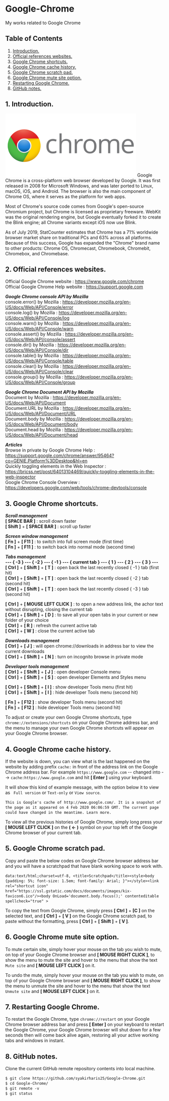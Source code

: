 # Google-Chrome
My works related to Google Chrome

## Table of Contents
1. [Introduction.](#introduction)
2. [Official references websites.](#references)
3. [Google Chrome shortcuts.](#shortcuts)
4. [Google Chrome cache history.](#cache)
5. [Google Chrome scratch pad.](#scratchpad)
6. [Google Chrome mute site option.](#mute)
7. [Restarting Google Chrome.](#restart)
8. [GitHub notes.](#github)

<a name="introduction"></a>
## 1. Introduction.
<img src="Chrome.jpg" height="200"> 
Google Chrome is a cross-platform web browser developed by Google. It was first released in 2008 for Microsoft Windows, and was later ported to Linux, macOS, iOS, and Android. The browser is also the main component of Chrome OS, where it serves as the platform for web apps.

Most of Chrome's source code comes from Google's open-source Chromium project, but Chrome is licensed as proprietary freeware. WebKit was the original rendering engine, but Google eventually forked it to create the Blink engine; all Chrome variants except iOS now use Blink.

As of July 2019, StatCounter estimates that Chrome has a 71% worldwide browser market share on traditional PCs and 63% across all platforms. Because of this success, Google has expanded the "Chrome" brand name to other products: Chrome OS, Chromecast, Chromebook, Chromebit, Chromebox, and Chromebase.

<a name="references"></a>
## 2. Official references websites.
Official Google Chrome website : https://www.google.com/chrome <br />
Official Google Chrome Help website : https://support.google.com <br />

**_Google Chrome console API by Mozilla_** <br />
console.error() by Mozilla : https://developer.mozilla.org/en-US/docs/Web/API/Console/error <br />
console.log() by Mozilla : https://developer.mozilla.org/en-US/docs/Web/API/Console/log <br />
console.warn() by Mozilla : https://developer.mozilla.org/en-US/docs/Web/API/Console/warn <br />
console.assert() by Mozilla : https://developer.mozilla.org/en-US/docs/Web/API/console/assert <br />
console.dir() by Mozilla : https://developer.mozilla.org/en-US/docs/Web/API/Console/dir <br />
console.table() by Mozilla : https://developer.mozilla.org/en-US/docs/Web/API/Console/table <br />
console.clear() by Mozilla : https://developer.mozilla.org/en-US/docs/Web/API/Console/clear <br />
console.group() by Mozilla : https://developer.mozilla.org/en-US/docs/Web/API/Console/group <br />

**_Google Chrome Document API by Mozilla_** <br />
Document by Mozilla : https://developer.mozilla.org/en-US/docs/Web/API/Document <br />
Document.URL by Mozilla : https://developer.mozilla.org/en-US/docs/Web/API/Document/URL <br />
Document.body by Mozilla : https://developer.mozilla.org/en-US/docs/Web/API/Document/body <br />
Document.head by Mozilla : https://developer.mozilla.org/en-US/docs/Web/API/Document/head <br />

**_Articles_** <br />
Browse in private by Google Chrome Help : https://support.google.com/chrome/answer/95464?co=GENIE.Platform%3DDesktop&hl=en <br />
Quickly toggling elements in the Web Inspector : https://bricss.net/post/64013104469/quickly-toggling-elements-in-the-web-inspector <br />
Google Chrome Console Overview : https://developers.google.com/web/tools/chrome-devtools/console <br />

<a name="shortcuts"></a>
## 3. Google Chrome shortcuts.
**_Scroll management_** <br />
**[ SPACE BAR ]** : scroll down faster <br />
**[ Shift ]** + **[ SPACE BAR ]** : scroll up faster <br />

**_Screen window management_** <br />
**[ Fn ]** + **[ F11 ]** : to switch into full screen mode (first time) <br />
**[ Fn ]** + **[ F11 ]** : to switch back into normal mode (second time) <br />

**_Tabs management_** <br />
**--- { -3 } --- { -2 } --- { -1 } --- { current tab } --- { 1 } --- { 2 } --- { 3 } ---** <br />
**[ Ctrl ]** + **[ Shift ]** + **[ T ]** : open back the last recently closed { -1 } tab (first hit) <br />
**[ Ctrl ]** + **[ Shift ]** + **[ T ]** : open back the last recently closed { -2 } tab (second hit) <br />
**[ Ctrl ]** + **[ Shift ]** + **[ T ]** : open back the last recently closed { -3 } tab (second hit) <br />

**[ Ctrl ]** + **[ MOUSE LEFT CLICK ]** : to open a new address link, the achor text without disrupting, closing the current tab <br />
**[ Ctrl ]** + **[ Shift ]** + **[ D ]** : to save all your open tabs in your current or new folder of your choice <br />
**[ Ctrl ]** + **[ R ]** : refresh the current active tab <br />
**[ Ctrl ]** + **[ W ]** : close the current active tab <br />

**_Downloads management_** <br />
**[ Ctrl ]** + **[ J ]** : will open chrome://downloads in address bar to view the current downloads <br />
**[ Ctrl ]** + **[ Shift ]** + **[ N ]**  : turn on incognito browse in private mode <br />

**_Developer tools management_** <br />
**[ Ctrl ]** + **[ Shift ]** + **[ J ]** : open developer Console menu <br />
**[ Ctrl ]** + **[ Shift ]** + **[ S ]** : open developer Elements and Styles menu <br />

**[ Ctrl ]** + **[ Shift ]** + **[ I ]** : show developer Tools menu (first hit) <br />
**[ Ctrl ]** + **[ Shift ]** + **[ I ]** : hide developer Tools menu (second hit) <br />

**[ Fn ]** + **[ F12 ]** : show developer Tools menu (second hit) <br />
**[ Fn ]** + **[ F12 ]** : hide developer Tools menu (second hit) <br />

To adjust or create your own Google Chrome shortcuts, type `chrome://extensions/shortcuts` on your Google Chrome address bar, and the menu to manage your own Google Chrome shortcuts will appear on your Google Chrome browser.

<a name="github"></a>
## 4. Google Chrome cache history.
If the website is down, you can view what is the last happened on the website by adding prefix `cache:` in front of the address link on the Google Chrome address bar. For example `https://www.google.com` -- changed into --> `cache:https://www.google.com` and hit **[ Enter ]** using your keyboard.

It will show this kind of example message, with the option below it to view as ` Full version` or `Text-only` or `View source`.
```
This is Google's cache of http://www.google.com/. It is a snapshot of the page as it appeared on 4 Feb 2020 06:06:59 GMT. The current page could have changed in the meantime. Learn more.
```
To view all the previous histories of Google Chrome, simply long press your **[ MOUSE LEFT CLICK ]** on the **( ← )** symbol on your top left of the Google Chrome browser of your current tab.

<a name="scratchpad"></a>
## 5. Google Chrome scratch pad.
Copy and paste the below codes on Google Chrome browser address bar and you will have a scratchpad that have blank working space to work with.
```
data:text/html;charset=utf-8, <title>Scratchpad</title><style>body {padding: 5%; font-size: 1.5em; font-family: Arial; }"></style><link rel="shortcut icon" href="https://ssl.gstatic.com/docs/documents/images/kix-favicon6.ico"/><body OnLoad='document.body.focus();' contenteditable spellcheck="true" >
```

To copy the text from Google Chrome, simply press **[ Ctrl ]** + **[C ]** on the selected text, and **[ Ctrl ]** + **[ V ]** on the Google Chrome scratch pad, to paste without the formatting, press **[ Ctrl ]** + **[ Shift ]** + **[ V ]**.

<a name="scratchpad"></a>
## 6. Google Chrome mute site option.
To mute certain site, simply hover your mouse on the tab you wish to mute, on top of your Google Chrome browser and **[ MOUSE RIGHT CLICK ]**, to show the menu to mute the site and hover to the menu that show the text `Mute site` and **[ MOUSE LEFT CLICK ]** on it.

To undo the mute, simply hover your mouse on the tab you wish to mute, on top of your Google Chrome browser and **[ MOUSE RIGHT CLICK ]**,  to show the menu to unmute the site and hover to the menu that show the text `Unmute site` and **[ MOUSE LEFT CLICK ]** on it.

<a name="restart"></a>
## 7. Restarting Google Chrome.
To restart the Google Chrome, type `chrome://restart` on your Google Chrome browser address bar and press **[ Enter ]** on your keyboard to restart the Google Chrome, your Google Chrome browser will shut down for a few seconds then will come back alive again, restoring all your active working tabs and windows in instant.

<a name="github"></a>
## 8. GitHub notes.
Clone the current GitHub remote repository contents into local machine.
```
$ git clone https://github.com/syakirharis25/Google-Chrome.git
$ cd Google-Chrome/
$ git remote -v
$ git status

